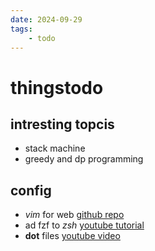 ```yaml
---
date: 2024-09-29 
tags: 
    - todo
---
```


# thingstodo

## intresting topcis

- stack machine
- greedy and dp programming 


## config

- *vim* for web [github repo](https://github.com/Jelmerro/Vieb)
- ad fzf to *zsh* [youtube tutorial](https://youtu.be/ud7YxC33Z3w?feature=shared) 
- **dot** files [youtube video](https://youtu.be/y6XCebnB9gs?feature=shared)
